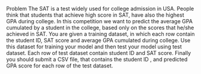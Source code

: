 Problem
The SAT is a test widely used for college admission in USA. People think that students that achieve high score in SAT, have also the highest GPA during college. In this competition we want to predict the average GPA cumulated by a student in the college, based only on the scores that he/she achieved in SAT.
You are given a training dataset, in which each row contain the student ID, SAT score and average GPA cumulated during college. Use this dataset for training your model and then test your model using test dataset. Each row of test dataset contain student ID and SAT score. Finally you should submit a CSV file, that contains the student ID , and predicted GPA score for each row of the test dataset.
